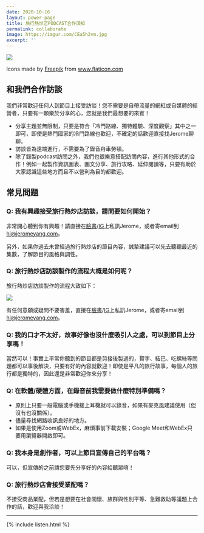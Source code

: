 ```yaml
---
date: 2020-10-16
layout: power-page
title: 旅行熱炒店PODCAST合作須知
permalink: collaborate
image: https://imgur.com/CEa5h2vm.jpg
excerpt: ''
---
```


![](https://www.flaticon.com/svg/static/icons/svg/3280/3280897.svg)
<div class="attribution">Icons made by <a href="https://www.flaticon.com/authors/freepik" title="Freepik">Freepik</a> from <a href="https://www.flaticon.com/" title="Flaticon">www.flaticon.com</a></div>

## 和我們合作訪談

我們非常歡迎任何人到節目上接受訪談！您不需要是自帶流量的網紅或自媒體的經營者，只要有一顆樂於分享的心，您就是我們最想要的來賓！

* 分享主題並無限制，只要是符合「冷門路線、獨特體驗、深度觀察」其中之一即可，即使是熱門國家的冷門路線也歡迎，不確定的話歡迎直接找Jerome聊聊。
* 訪談皆為遠端進行，不需要為了錄音舟車勞頓。
* 除了錄製podcast訪問之外，我們也很樂意搭配訪問內容，進行其他形式的合作！例如一起製作資訊圖表、圖文分享、旅行攻略、延伸閱讀等，只要有助於大家認識這些地方而且不以營利為目的都歡迎。

## 常見問題

### Q: 我有興趣接受旅行熱炒店訪談，請問要如何開始？

非常開心聽到你有興趣！請直接在[臉書](https://www.facebook.com/lifetimesojourner)/[IG](https://instagram.com/travel.wok)上私訊Jerome，或者寄email到[hi@jeromeyang.com](mailto:hi@jeromeyang.com)。

另外，如果你過去未曾經過旅行熱炒店的節目內容，誠摯建議可以先去聽聽最近的集數，了解節目的風格與調性。

### Q: 旅行熱炒店訪談製作的流程大概是如何呢？

旅行熱炒店訪談製作的流程大致如下：

<img src="https://imgur.com/h25K3aM.jpg" style="max-width: 500px; margin: 0 auto">

有任何意願或疑問不要害羞，直接在[臉書](https://www.facebook.com/lifetimesojourner)/[IG](https://instagram.com/travel.wok)上私訊Jerome，或者寄email到[hi@jeromeyang.com](mailto:hi@jeromeyang.com)。

### Q: 我的口才不太好，故事好像也沒什麼吸引人之處，可以到節目上分享嗎！

當然可以！事實上平常你聽到的節目都是剪接後製過的，贅字、結巴、吃螺絲等問題都可以事後解決，只要有好的內容就歡迎！即使是平凡的旅行故事，每個人的旅行都是獨特的，因此還是非常歡迎你來分享！

### Q: 在軟體/硬體方面，在錄音前我需要做什麼特別準備嗎？

* 原則上只要一般電腦或手機接上耳機就可以錄音，如果有麥克風建議使用（但沒有也沒關係）。
* 儘量尋找網路收訊良好的地方。
* 如果是使用Zoom或WebEx，麻煩事前下載安裝；Google Meet和WebEx只要用瀏覽器開啟即可。

### Q: 我本身是創作者，可以上節目宣傳自己的平台嗎？

可以，但宣傳的之前請您要先分享好的內容給聽眾唷！

### Q: 旅行熱炒店會接受業配嗎？

不接受商品業配，但若是想要在社會關懷、族群與性別平等、急難救助等議題上合作的話，歡迎與我洽談！

<hr>

{% include listen.html %}
